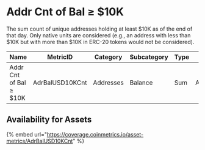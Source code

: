 # Addr Cnt of Bal ≥ $10K

The sum count of unique addresses holding at least $10K as of the end of that day. Only native units are considered (e.g., an address with less than $10K but with more than $10K in ERC-20 tokens would not be considered).

| Name                   | MetricID        | Category  | Subcategory | Type | Unit      | Interval |
| ---------------------- | --------------- | --------- | ----------- | ---- | --------- | -------- |
| Addr Cnt of Bal ≥ $10K | AdrBalUSD10KCnt | Addresses | Balance     | Sum  | Addresses | 1 day    |

## Availability for Assets

{% embed url="https://coverage.coinmetrics.io/asset-metrics/AdrBalUSD10KCnt" %}
